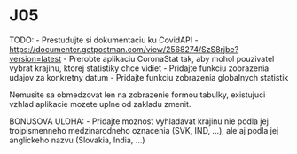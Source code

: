 # J05

TODO: 
    - Prestudujte si dokumentaciu ku CovidAPI - https://documenter.getpostman.com/view/2568274/SzS8rjbe?version=latest
    - Prerobte aplikaciu CoronaStat tak, aby mohol pouzivatel vybrat krajinu, ktorej statistiky chce vidiet
    - Pridajte funkciu zobrazenia udajov za konkretny datum
    - Pridajte funkciu zobrazenia globalnych statistik

Nemusite sa obmedzovat len na zobrazenie formou tabulky, existujuci vzhlad aplikacie mozete uplne od zakladu zmenit.

BONUSOVA ULOHA: - Pridajte moznost vyhladavat krajinu nie podla jej trojpismenneho medzinarodneho oznacenia (SVK, IND, ...), ale aj podla jej anglickeho nazvu (Slovakia, India, ...) 

